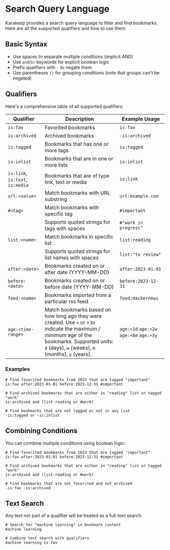 # Search Query Language

Karakeep provides a search query language to filter and find bookmarks. Here are all the supported qualifiers and how to use them:

## Basic Syntax

- Use spaces to separate multiple conditions (implicit AND)
- Use `and`/`or` keywords for explicit boolean logic
- Prefix qualifiers with `-` to negate them
- Use parentheses `()` for grouping conditions (note that groups can't be negated)

## Qualifiers

Here's a comprehensive table of all supported qualifiers:

| Qualifier                        | Description                                                                                                                                                                                               | Example Usage                                |
| -------------------------------- | --------------------------------------------------------------------------------------------------------------------------------------------------------------------------------------------------------- | -------------------------------------------- |
| `is:fav`                         | Favorited bookmarks                                                                                                                                                                                       | `is:fav`                                     |
| `is:archived`                    | Archived bookmarks                                                                                                                                                                                        | `-is:archived`                               |
| `is:tagged`                      | Bookmarks that has one or more tags                                                                                                                                                                       | `is:tagged`                                  |
| `is:inlist`                      | Bookmarks that are in one or more lists                                                                                                                                                                   | `is:inlist`                                  |
| `is:link`, `is:text`, `is:media` | Bookmarks that are of type link, text or media                                                                                                                                                            | `is:link`                                    |
| `url:<value>`                    | Match bookmarks with URL substring                                                                                                                                                                        | `url:example.com`                            |
| `#<tag>`                         | Match bookmarks with specific tag                                                                                                                                                                         | `#important`                                 |
|                                  | Supports quoted strings for tags with spaces                                                                                                                                                              | `#"work in progress"`                        |
| `list:<name>`                    | Match bookmarks in specific list                                                                                                                                                                          | `list:reading`                               |
|                                  | Supports quoted strings for list names with spaces                                                                                                                                                        | `list:"to review"`                           |
| `after:<date>`                   | Bookmarks created on or after date (YYYY-MM-DD)                                                                                                                                                           | `after:2023-01-01`                           |
| `before:<date>`                  | Bookmarks created on or before date (YYYY-MM-DD)                                                                                                                                                          | `before:2023-12-31`                          |
| `feed:<name>`                    | Bookmarks imported from a particular rss feed                                                                                                                                                             | `feed:Hackernews`                            |
| `age:<time-range>`               | Match bookmarks based on how long ago they were created. Use `<` or `>` to indicate the maximum / minimum age of the bookmarks. Supported units: `d` (days), `w` (weeks), `m` (months), `y` (years). | `age:<1d` `age:>2w` `age:<6m` `age:>3y` |

### Examples

```plaintext
# Find favorited bookmarks from 2023 that are tagged "important"
is:fav after:2023-01-01 before:2023-12-31 #important

# Find archived bookmarks that are either in "reading" list or tagged "work"
is:archived and (list:reading or #work)

# Find bookmarks that are not tagged or not in any list
-is:tagged or -is:inlist
```

## Combining Conditions

You can combine multiple conditions using boolean logic:

```plaintext
# Find favorited bookmarks from 2023 that are tagged "important"
is:fav after:2023-01-01 before:2023-12-31 #important

# Find archived bookmarks that are either in "reading" list or tagged "work"
is:archived and (list:reading or #work)

# Find bookmarks that are not favorited and not archived
-is:fav -is:archived
```

## Text Search

Any text not part of a qualifier will be treated as a full-text search:

```plaintext
# Search for "machine learning" in bookmark content
machine learning

# Combine text search with qualifiers
machine learning is:fav
```

